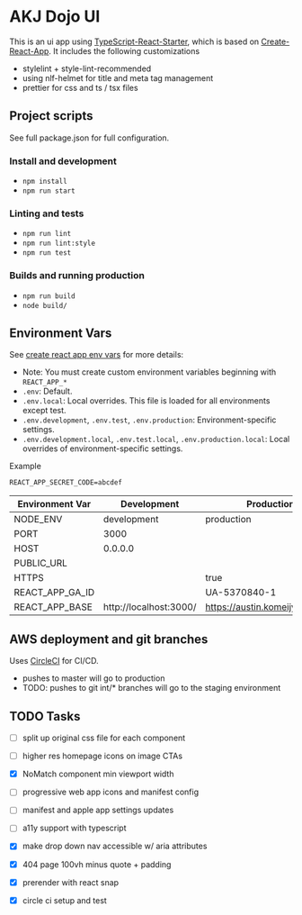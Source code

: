 # AKJ Dojo UI
This is an ui app using [TypeScript-React-Starter](https://github.com/Microsoft/TypeScript-React-Starter), which is based on 
[Create-React-App](hhttps://github.com/facebook/create-react-app).  It includes the following customizations
* stylelint + style-lint-recommended
* using nlf-helmet for title and meta tag management
* prettier for css and ts / tsx files

## Project scripts
See full package.json for full configuration.

### Install and development
* `npm install`
* `npm run start`

### Linting and tests
* `npm run lint`
* `npm run lint:style`
* `npm run test`

### Builds and running production
* `npm run build`
* `node build/`

## Environment Vars
See [create react app env vars](https://github.com/facebook/create-react-app/blob/master/packages/react-scripts/template/README.md#adding-custom-environment-variables) for more details:
* Note: You must create custom environment variables beginning with `REACT_APP_*`
* `.env`: Default.
* `.env.local`: Local overrides. This file is loaded for all environments except test.
* `.env.development`, `.env.test`, `.env.production`: Environment-specific settings.
* `.env.development.local`, `.env.test.local`, `.env.production.local`: Local overrides of environment-specific settings.

Example
```
REACT_APP_SECRET_CODE=abcdef
```

| Environment Var | Development | Production      |
|-------------|-----------------|------------------|
| NODE_ENV | development | production |
| PORT  | 3000  | |
| HOST  | 0.0.0.0 | |
| PUBLIC_URL | | |
| HTTPS | | true |
| REACT_APP_GA_ID | | UA-5370840-1 |
| REACT_APP_BASE | http://localhost:3000/ | https://austin.komeijyuku.com/ |


## AWS deployment and git branches
Uses [CircleCI](https://circleci.com/) for CI/CD.
* pushes to master will go to production
* TODO: pushes to git int/* branches will go to the staging environment

## TODO Tasks
* [ ] split up original css file for each component
* [ ] higher res homepage icons on image CTAs
* [x] NoMatch component min viewport width
* [ ] progressive web app icons and manifest config
* [ ] manifest and apple app settings updates
* [ ] a11y support with typescript
* [x] make drop down nav accessible w/ aria attributes
* [x] 404 page 100vh minus quote + padding
* [x] prerender with react snap
* [x] circle ci setup and test

